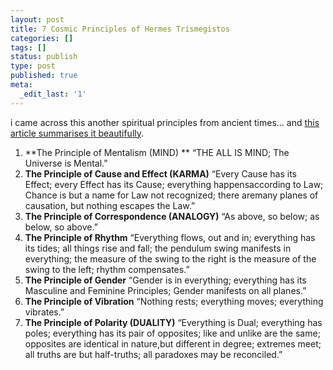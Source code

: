 ```yaml
---
layout: post
title: 7 Cosmic Principles of Hermes Trismegistos
categories: []
tags: []
status: publish
type: post
published: true
meta:
  _edit_last: '1'
---
```

i came across this another spiritual principles from ancient times... and [ this article summarises it beautifully](http://youcreatereality.com/blog/index.php/2008/06/the-seven-cosmic-principles-of-hermes-trismegistos-hermetic-laws/).

1. **The Principle of Mentalism (MIND) ** “THE ALL IS MIND; The Universe is Mental.”
2. **The Principle of Cause and Effect (KARMA)** “Every Cause has its Effect; every Effect has its Cause; everything happensaccording to Law; Chance is but a name for Law not recognized; there aremany planes of causation, but nothing escapes the Law.”
3. **The Principle of Correspondence (ANALOGY)** “As above, so below; as below, so above.”
4. **The Principle of Rhythm** “Everything flows, out and in; everything has its tides; all things rise and fall; the pendulum swing manifests in everything; the measure of the swing to the right is the measure of the swing to the left; rhythm compensates.”
5. **The Principle of Gender** “Gender is in everything; everything has its Masculine and Feminine Principles; Gender manifests on all planes.”
6. **The Principle of Vibration** “Nothing rests; everything moves; everything vibrates.” 
7. **The Principle of Polarity (DUALITY)** “Everything is Dual; everything has poles; everything has its pair of opposites; like and unlike are the same; opposites are identical in nature,but different in degree; extremes meet; all truths are but half-truths; all paradoxes may be reconciled.”
